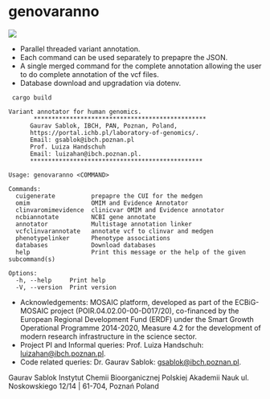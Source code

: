 # genovaranno

![](https://github.com/IBCHgenomic/eVaiutilities/blob/main/logo.png)

- Parallel threaded variant annotation.
- Each command can be used separately to prepapre the JSON.
- A single merged command for the complete annotation allowing the user to do complete annotation of the vcf files.
- Database download and upgradation via dotenv.


```
 cargo build
```

```
Variant annotator for human genomics.
       ************************************************
      Gaurav Sablok, IBCH, PAN, Poznan, Poland,
      https://portal.ichb.pl/laboratory-of-genomics/.
      Email: gsablok@ibch.poznan.pl
      Prof. Luiza Handschuh
      Email: luizahan@ibch.poznan.pl.
      ************************************************

Usage: genovaranno <COMMAND>

Commands:
  cuigenerate          prepapre the CUI for the medgen
  omim                 OMIM and Evidence Annotator
  clinvaromimevidence  clinicvar OMIM and Evidence annotator
  ncbiannotate         NCBI gene annotate
  annotator            Multistage annotation linker
  vcfclinvarannotate   annotate vcf to clinvar and medgen
  phenotypelinker      Phenotype associations
  databases            Download databases
  help                 Print this message or the help of the given subcommand(s)

Options:
  -h, --help     Print help
  -V, --version  Print version
```

- Acknowledgements: MOSAIC platform, developed as part of the ECBiG-MOSAIC project (POIR.04.02.00-00-D017/20), co-financed by the European Regional Development Fund (ERDF) under the Smart Growth Operational Programme 2014-2020, Measure 4.2 for the development of modern research infrastructure in the science sector.
- Project PI and Informal queries: Prof. Luiza Handschuh: luizahan@ibch.poznan.pl.
- Code related queries: Dr. Gaurav Sablok: gsablok@ibch.poznan.pl.

Gaurav Sablok Instytut Chemii Bioorganicznej Polskiej Akademii Nauk ul. Noskowskiego 12/14 | 61-704, Poznań Poland
